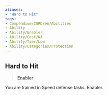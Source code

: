 ```yaml
---
aliases:
- "Hard to Hit"
tags:
- Compendium/CSRD/en/Abilities
- Ability
- Ability/Enabler
- Ability/Cost/NA
- Ability/Tier/Low
- Ability/Categories/Protection
---
```


  
## Hard to Hit  
>**Enabler**
  
You are trained in Speed defense tasks. Enabler.